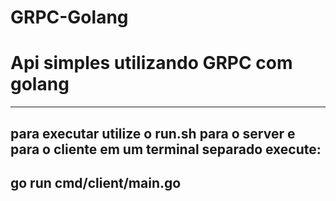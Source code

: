 # GRPC-Golang
<h1>Api simples utilizando GRPC com golang</h1> 
<hr>
<h2>para executar utilize o run.sh para o server e para o cliente em um terminal separado execute:</h2>
<h2>go run cmd/client/main.go </h>
